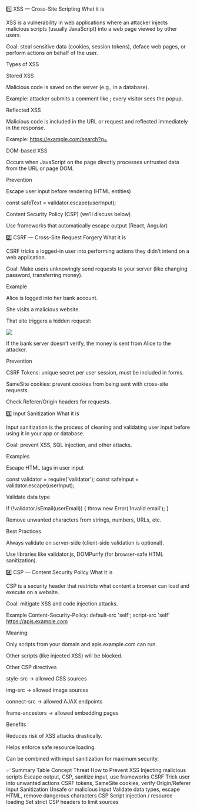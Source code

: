 1️⃣ XSS — Cross-Site Scripting
What it is

XSS is a vulnerability in web applications where an attacker injects malicious scripts (usually JavaScript) into a web page viewed by other users.

Goal: steal sensitive data (cookies, session tokens), deface web pages, or perform actions on behalf of the user.

Types of XSS

Stored XSS

Malicious code is saved on the server (e.g., in a database).

Example: attacker submits a comment like <script>alert('Hacked!')</script>; every visitor sees the popup.

Reflected XSS

Malicious code is included in the URL or request and reflected immediately in the response.

Example: https://example.com/search?q=<script>alert('XSS')</script>

DOM-based XSS

Occurs when JavaScript on the page directly processes untrusted data from the URL or page DOM.

Prevention

Escape user input before rendering (HTML entities)

const safeText = validator.escape(userInput);


Content Security Policy (CSP) (we’ll discuss below)

Use frameworks that automatically escape output (React, Angular)

2️⃣ CSRF — Cross-Site Request Forgery
What it is

CSRF tricks a logged-in user into performing actions they didn’t intend on a web application.

Goal: Make users unknowingly send requests to your server (like changing password, transferring money).

Example

Alice is logged into her bank account.

She visits a malicious website.

That site triggers a hidden request:

<img src="https://bank.com/transfer?amount=1000&to=attacker" />


If the bank server doesn’t verify, the money is sent from Alice to the attacker.

Prevention

CSRF Tokens: unique secret per user session, must be included in forms.

<input type="hidden" name="csrf_token" value="randomToken123">


SameSite cookies: prevent cookies from being sent with cross-site requests.

Check Referer/Origin headers for requests.

3️⃣ Input Sanitization
What it is

Input sanitization is the process of cleaning and validating user input before using it in your app or database.

Goal: prevent XSS, SQL injection, and other attacks.

Examples

Escape HTML tags in user input

const validator = require('validator');
const safeInput = validator.escape(userInput);


Validate data type

if (!validator.isEmail(userEmail)) {
  throw new Error('Invalid email');
}


Remove unwanted characters from strings, numbers, URLs, etc.

Best Practices

Always validate on server-side (client-side validation is optional).

Use libraries like validator.js, DOMPurify (for browser-safe HTML sanitization).

4️⃣ CSP — Content Security Policy
What it is

CSP is a security header that restricts what content a browser can load and execute on a website.

Goal: mitigate XSS and code injection attacks.

Example
Content-Security-Policy: default-src 'self'; script-src 'self' https://apis.example.com


Meaning:

Only scripts from your domain and apis.example.com can run.

Other scripts (like injected XSS) will be blocked.

Other CSP directives

style-src → allowed CSS sources

img-src → allowed image sources

connect-src → allowed AJAX endpoints

frame-ancestors → allowed embedding pages

Benefits

Reduces risk of XSS attacks drastically.

Helps enforce safe resource loading.

Can be combined with input sanitization for maximum security.

✅ Summary Table
Concept	Threat	How to Prevent
XSS	Injecting malicious scripts	Escape output, CSP, sanitize input, use frameworks
CSRF	Trick user into unwanted actions	CSRF tokens, SameSite cookies, verify Origin/Referer
Input Sanitization	Unsafe or malicious input	Validate data types, escape HTML, remove dangerous characters
CSP	Script injection / resource loading	Set strict CSP headers to limit sources
